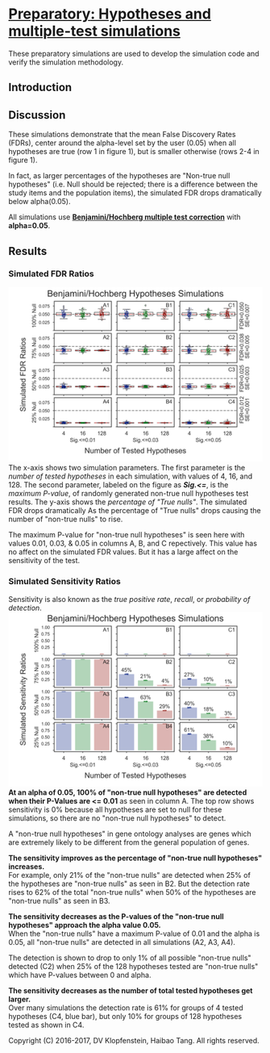 # [**Preparatory**: Hypotheses and multiple-test simulations]()
These preparatory simulations are used to develop the simulation code and
verify the simulation methodology.


## Introduction


## Discussion
These simulations demonstrate that the mean False Discovery Rates (FDRs),
center around the alpha-level set by the user (0.05) when all hypotheses are true (row 1 in figure 1),
but is smaller otherwise (rows 2-4 in figure 1).

In fact, as larger percentages of the hypotheses are "Non-true null hypotheses"
(i.e. Null should be rejected; there is a difference between the study items and the population items),
the simulated FDR drops dramatically below alpha(0.05).

All simulations use [**Benjamini/Hochberg multiple test correction**](
http://www.stat.purdue.edu/~doerge/BIOINFORM.D/FALL06/Benjamini%20and%20Y%20FDR.pdf)
with **alpha=0.05**.

## Results
### Simulated FDR Ratios
![FDR results](../logs/fig_hypoth_100to025_01to05_004to128_N00100_01000_fdr_actual.png)
The x-axis shows two simulation parameters.
The first parameter is the _number of tested hypotheses_ in each simulation, with values of 4, 16, and 128.
The second parameter, labeled on the figure as _**Sig.<=**_, is the _maximum P-value_,
of randomly generated non-true null hypotheses test results.
The y-axis shows the _percentage of "True nulls"_.
The simulated FDR drops dramatically
As the percentage of "True nulls" drops causing the number of "non-true nulls" to rise.

The maximum P-value for "non-true null hypotheses" is seen here with values 0.01, 0.03, & 0.05
in columns A, B, and C repectively.
This value has no affect on the simulated FDR values.
But it has a large affect on the sensitivity of the test.

### Simulated Sensitivity Ratios
Sensitivity is also known as the _true positive rate_, _recall_, or _probability of detection_.
![Sensitivity results](../logs/fig_hypoth_100to025_01to05_004to128_N00100_01000_sensitivity.png)
**At an alpha of 0.05, 100% of "non-true null hypotheses" are detected when their P-Values are <= 0.01**
as seen in column A.
The top row shows sensitivity is 0% because all hypotheses are set to null for these simulations,
so there are no "non-true null hypotheses" to detect.

A "non-true null hypotheses" in gene ontology analyses are genes which
are extremely likely to be different from the general population of genes.

**The sensitivity improves as the percentage of "non-true null hypotheses" increases.**    
For example, only 21% of the "non-true nulls" are detected when 25% of the hypotheses are "non-true nulls" as seen in B2.
But the detection rate rises to 62% of the total "non-true nulls" when 50% of the hypotheses are "non-true nulls" as seen in B3.

**The sensitivity decreases as the P-values of the "non-true null hypotheses" approach the alpha value 0.05.**    
When the "non-true nulls" have a maximum P-value of 0.01 and the alpha is 0.05, all "non-true nulls" are detected in all simulations (A2, A3, A4).

The detection is shown to drop to only 1% of all possible "non-true nulls" detected (C2)
when 25% of the 128 hypotheses tested are "non-true nulls" which have P-values between 0 and alpha.

**The sensitivity decreases as the number of total tested hypotheses get larger.**    
Over many simulations the detection rate is 61% for groups of 4 tested hypotheses (C4, blue bar),
but only 10% for groups of 128 hypotheses tested as shown in C4.


Copyright (C) 2016-2017, DV Klopfenstein, Haibao Tang. All rights reserved.
